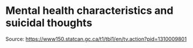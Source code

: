 # Mental health characteristics and suicidal thoughts

Source: https://www150.statcan.gc.ca/t1/tbl1/en/tv.action?pid=1310009801
